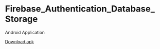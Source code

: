 # Firebase_Authentication_Database_Storage
Android Application

[Download apk](https://drive.google.com/open?id=1FPEJ4mCraU-yulNbFOQ501hkUynoS5EB)
